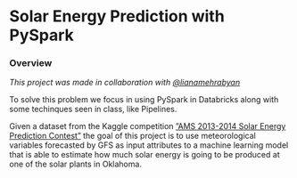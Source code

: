 # Solar Energy Prediction with PySpark
### Overview
_This project was made in collaboration with [@lianamehrabyan](https://github.com/lianamehrabyan)_

To solve this problem we focus in using PySpark in Databricks along with some techinques seen in class, like Pipelines.

Given a dataset from the Kaggle competition [”AMS 2013-2014 Solar Energy Prediction Contest”](https://www.kaggle.com/c/ams-2014-solar-energy-prediction-contest/) the goal of this project is to use meteorological variables forecasted by GFS as input attributes to a machine learning model that is able to estimate how much solar energy is going to be produced at one of the solar plants in Oklahoma.